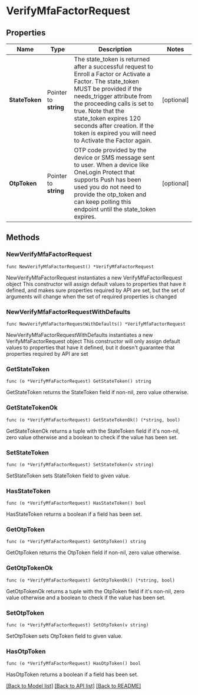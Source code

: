 # VerifyMfaFactorRequest

## Properties

Name | Type | Description | Notes
------------ | ------------- | ------------- | -------------
**StateToken** | Pointer to **string** | The state_token is returned after a successful request to Enroll a Factor or Activate a Factor. The state_token MUST be provided if the needs_trigger attribute from the proceeding calls is set to true. Note that the state_token expires 120 seconds after creation. If the token is expired you will need to Activate the Factor again. | [optional] 
**OtpToken** | Pointer to **string** | OTP code provided by the device or SMS message sent to user. When a device like OneLogin Protect that supports Push has been used you do not need to provide the otp_token and can keep polling this endpoint until the state_token expires. | [optional] 

## Methods

### NewVerifyMfaFactorRequest

`func NewVerifyMfaFactorRequest() *VerifyMfaFactorRequest`

NewVerifyMfaFactorRequest instantiates a new VerifyMfaFactorRequest object
This constructor will assign default values to properties that have it defined,
and makes sure properties required by API are set, but the set of arguments
will change when the set of required properties is changed

### NewVerifyMfaFactorRequestWithDefaults

`func NewVerifyMfaFactorRequestWithDefaults() *VerifyMfaFactorRequest`

NewVerifyMfaFactorRequestWithDefaults instantiates a new VerifyMfaFactorRequest object
This constructor will only assign default values to properties that have it defined,
but it doesn't guarantee that properties required by API are set

### GetStateToken

`func (o *VerifyMfaFactorRequest) GetStateToken() string`

GetStateToken returns the StateToken field if non-nil, zero value otherwise.

### GetStateTokenOk

`func (o *VerifyMfaFactorRequest) GetStateTokenOk() (*string, bool)`

GetStateTokenOk returns a tuple with the StateToken field if it's non-nil, zero value otherwise
and a boolean to check if the value has been set.

### SetStateToken

`func (o *VerifyMfaFactorRequest) SetStateToken(v string)`

SetStateToken sets StateToken field to given value.

### HasStateToken

`func (o *VerifyMfaFactorRequest) HasStateToken() bool`

HasStateToken returns a boolean if a field has been set.

### GetOtpToken

`func (o *VerifyMfaFactorRequest) GetOtpToken() string`

GetOtpToken returns the OtpToken field if non-nil, zero value otherwise.

### GetOtpTokenOk

`func (o *VerifyMfaFactorRequest) GetOtpTokenOk() (*string, bool)`

GetOtpTokenOk returns a tuple with the OtpToken field if it's non-nil, zero value otherwise
and a boolean to check if the value has been set.

### SetOtpToken

`func (o *VerifyMfaFactorRequest) SetOtpToken(v string)`

SetOtpToken sets OtpToken field to given value.

### HasOtpToken

`func (o *VerifyMfaFactorRequest) HasOtpToken() bool`

HasOtpToken returns a boolean if a field has been set.


[[Back to Model list]](../README.md#documentation-for-models) [[Back to API list]](../README.md#documentation-for-api-endpoints) [[Back to README]](../README.md)


